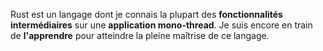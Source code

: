 

Rust est un langage dont je connais la plupart des **fonctionnalités intermédiaires** sur une **application mono-thread**. Je suis encore en train de **l'apprendre** pour atteindre la pleine maîtrise de ce langage.
